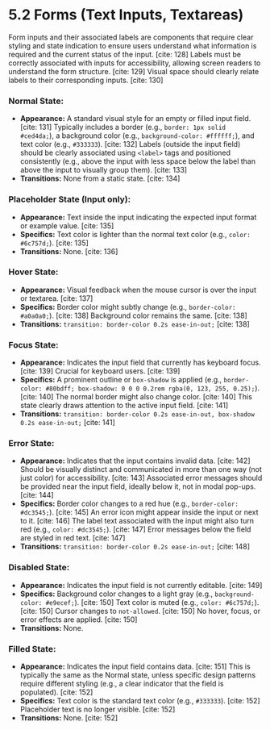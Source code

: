 # 5.2 Forms (Text Inputs, Textareas)

Form inputs and their associated labels are components that require clear styling and state indication to ensure users understand what information is required and the current status of the input. [cite: 128] Labels must be correctly associated with inputs for accessibility, allowing screen readers to understand the form structure. [cite: 129] Visual space should clearly relate labels to their corresponding inputs. [cite: 130]

### Normal State:

* **Appearance:** A standard visual style for an empty or filled input field. [cite: 131] Typically includes a border (e.g., `border: 1px solid #ced4da;`), a background color (e.g., `background-color: #ffffff;`), and text color (e.g., `#333333`). [cite: 132] Labels (outside the input field) should be clearly associated using `<label>` tags and positioned consistently (e.g., above the input with less space below the label than above the input to visually group them). [cite: 133]
* **Transitions:** None from a static state. [cite: 134]

### Placeholder State (Input only):

* **Appearance:** Text inside the input indicating the expected input format or example value. [cite: 135]
* **Specifics:** Text color is lighter than the normal text color (e.g., `color: #6c757d;`). [cite: 135]
* **Transitions:** None. [cite: 136]

### Hover State:

* **Appearance:** Visual feedback when the mouse cursor is over the input or textarea. [cite: 137]
* **Specifics:** Border color might subtly change (e.g., `border-color: #a0a0a0;`). [cite: 138] Background color remains the same. [cite: 138]
* **Transitions:** `transition: border-color 0.2s ease-in-out;` [cite: 138]

### Focus State:

* **Appearance:** Indicates the input field that currently has keyboard focus. [cite: 139] Crucial for keyboard users. [cite: 139]
* **Specifics:** A prominent outline or `box-shadow` is applied (e.g., `border-color: #80bdff; box-shadow: 0 0 0 0.2rem rgba(0, 123, 255, 0.25);`). [cite: 140] The normal border might also change color. [cite: 140] This state clearly draws attention to the active input field. [cite: 141]
* **Transitions:** `transition: border-color 0.2s ease-in-out, box-shadow 0.2s ease-in-out;` [cite: 141]

### Error State:

* **Appearance:** Indicates that the input contains invalid data. [cite: 142] Should be visually distinct and communicated in more than one way (not just color) for accessibility. [cite: 143] Associated error messages should be provided near the input field, ideally below it, not in modal pop-ups. [cite: 144]
* **Specifics:** Border color changes to a red hue (e.g., `border-color: #dc3545;`). [cite: 145] An error icon might appear inside the input or next to it. [cite: 146] The label text associated with the input might also turn red (e.g., `color: #dc3545;`). [cite: 147] Error messages below the field are styled in red text. [cite: 147]
* **Transitions:** `transition: border-color 0.2s ease-in-out;` [cite: 148]

### Disabled State:

* **Appearance:** Indicates the input field is not currently editable. [cite: 149]
* **Specifics:** Background color changes to a light gray (e.g., `background-color: #e9ecef;`). [cite: 150] Text color is muted (e.g., `color: #6c757d;`). [cite: 150] Cursor changes to `not-allowed`. [cite: 150] No hover, focus, or error effects are applied. [cite: 150]
* **Transitions:** None.

### Filled State:

* **Appearance:** Indicates the input field contains data. [cite: 151] This is typically the same as the Normal state, unless specific design patterns require different styling (e.g., a clear indicator that the field is populated). [cite: 152]
* **Specifics:** Text color is the standard text color (e.g., `#333333`). [cite: 152] Placeholder text is no longer visible. [cite: 152]
* **Transitions:** None. [cite: 152]